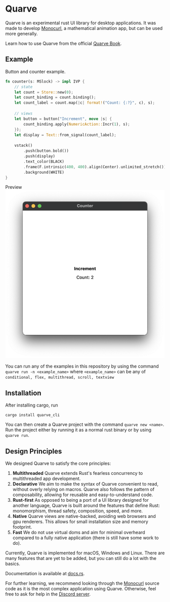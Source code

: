 # Quarve

Quarve is an experimental rust UI library for desktop applications.
It was made to develop [Monocurl](https://www.monocurl.com),
a mathematical animation app, but can be used more generally.

Learn how to use Quarve from the official [Quarve Book](https://www.monocurl.com/quarve_book).
## Example

Button and counter example.
```rust
fn counter(s: MSlock) -> impl IVP {
    // state
    let count = Store::new(0);
    let count_binding = count.binding();
    let count_label = count.map(|c| format!("Count: {:?}", c), s);

    // views
    let button = button("Increment", move |s| {
        count_binding.apply(NumericAction::Incr(1), s);
    });
    let display = Text::from_signal(count_label);

    vstack()
        .push(button.bold())
        .push(display)
        .text_color(BLACK)
        .frame(F.intrinsic(400, 400).align(Center).unlimited_stretch())
        .background(WHITE)
}
```
Preview
![Counter App](.github/images/counter.png)

You can run any of the examples in this repository
by using the command `quarve run -n <example_name>` where 
`<example_name>` can be any of 
`conditional, flex, multithread, scroll, textview`

## Installation
After installing cargo, run
```shell
cargo install quarve_cli
```
You can then create a Quarve project with the command
```quarve new <name>```. 
Run the project either by running it as a normal rust binary
or by using ```quarve run```.

## Design Principles
We designed Quarve to satisfy the core principles:

1. **Multithreaded** Quarve extends Rust's fearless concurrency to
   multithreaded app development.
2. **Declarative** We aim to make the syntax of Quarve convenient to read,
   without overly relying on macros. Quarve also follows the pattern of
   composability, allowing for reusable and easy-to-understand code.
3. **Rust-first** As opposed to being a port of a UI library designed for
   another language, Quarve is built around the features
   that define Rust: monomorphism, thread safety, composition, speed, and more.
4. **Native** Quarve views are native-backed, avoiding web browsers and gpu renderers.
   This allows for small installation size and memory footprint.
5. **Fast** We do not use virtual doms and aim for minimal overheard
   compared to a fully native application
   (there is still have some work to do).

Currently, Quarve is implemented for macOS, Windows and Linux.
There are many features that are yet to be added,
but you can still do a lot with the basics.

Documentation is available at [docs.rs](https://docs.rs/quarve/0.1.0/quarve/).

For further learning, we recommend looking through
the [Monocurl](https://github.com/monocurl/monocurl) source code 
as it is the most complex application using Quarve.
Otherwise, feel free to ask for help in the [Discord server](https://discord.gg/7g94JR3SAD).

